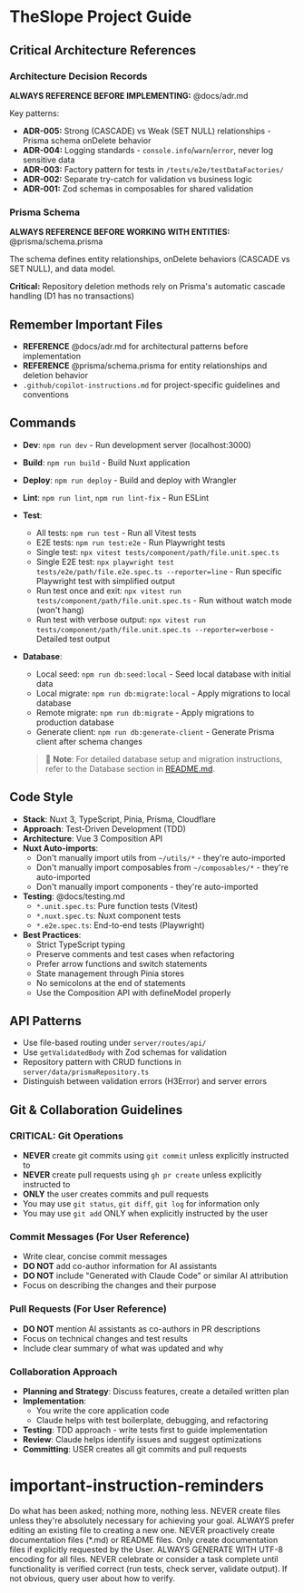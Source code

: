 # TheSlope Project Guide

## Critical Architecture References

### Architecture Decision Records
**ALWAYS REFERENCE BEFORE IMPLEMENTING:** @docs/adr.md

Key patterns:
- **ADR-005:** Strong (CASCADE) vs Weak (SET NULL) relationships - Prisma schema onDelete behavior
- **ADR-004:** Logging standards - `console.info`/`warn`/`error`, never log sensitive data
- **ADR-003:** Factory pattern for tests in `/tests/e2e/testDataFactories/`
- **ADR-002:** Separate try-catch for validation vs business logic
- **ADR-001:** Zod schemas in composables for shared validation

### Prisma Schema
**ALWAYS REFERENCE BEFORE WORKING WITH ENTITIES:** @prisma/schema.prisma

The schema defines entity relationships, onDelete behaviors (CASCADE vs SET NULL), and data model.

**Critical:** Repository deletion methods rely on Prisma's automatic cascade handling (D1 has no transactions)

## Remember Important Files
- **REFERENCE** @docs/adr.md for architectural patterns before implementation
- **REFERENCE** @prisma/schema.prisma for entity relationships and deletion behavior
- `.github/copilot-instructions.md` for project-specific guidelines and conventions

## Commands
- **Dev**: `npm run dev` - Run development server (localhost:3000)
- **Build**: `npm run build` - Build Nuxt application
- **Deploy**: `npm run deploy` - Build and deploy with Wrangler
- **Lint**: `npm run lint`, `npm run lint-fix` - Run ESLint
- **Test**: 
  - All tests: `npm run test` - Run all Vitest tests
  - E2E tests: `npm run test:e2e` - Run Playwright tests
  - Single test: `npx vitest tests/component/path/file.unit.spec.ts`
  - Single E2E test: `npx playwright test tests/e2e/path/file.e2e.spec.ts --reporter=line` - Run specific Playwright test with simplified output
  - Run test once and exit: `npx vitest run tests/component/path/file.unit.spec.ts` - Run without watch mode (won't hang)
  - Run test with verbose output: `npx vitest run tests/component/path/file.unit.spec.ts --reporter=verbose` - Detailed test output
- **Database**:
  - Local seed: `npm run db:seed:local` - Seed local database with initial data
  - Local migrate: `npm run db:migrate:local` - Apply migrations to local database
  - Remote migrate: `npm run db:migrate` - Apply migrations to production database
  - Generate client: `npm run db:generate-client` - Generate Prisma client after schema changes
  
  > 📝 **Note**: For detailed database setup and migration instructions, refer to the Database section in [README.md](./README.md).

## Code Style
- **Stack**: Nuxt 3, TypeScript, Pinia, Prisma, Cloudflare
- **Approach**: Test-Driven Development (TDD)
- **Architecture**: Vue 3 Composition API
- **Nuxt Auto-imports**: 
  - Don't manually import utils from `~/utils/*` - they're auto-imported
  - Don't manually import composables from `~/composables/*` - they're auto-imported
  - Don't manually import components - they're auto-imported
- **Testing**: @docs/testing.md
  - `*.unit.spec.ts`: Pure function tests (Vitest)
  - `*.nuxt.spec.ts`: Nuxt component tests
  - `*.e2e.spec.ts`: End-to-end tests (Playwright)
- **Best Practices**:
  - Strict TypeScript typing
  - Preserve comments and test cases when refactoring
  - Prefer arrow functions and switch statements
  - State management through Pinia stores
  - No semicolons at the end of statements
  - Use the Composition API with defineModel properly

## API Patterns
- Use file-based routing under `server/routes/api/`
- Use `getValidatedBody` with Zod schemas for validation
- Repository pattern with CRUD functions in `server/data/prismaRepository.ts`
- Distinguish between validation errors (H3Error) and server errors

## Git & Collaboration Guidelines

### CRITICAL: Git Operations
- **NEVER** create git commits using `git commit` unless explicitly instructed to
- **NEVER** create pull requests using `gh pr create` unless explicitly instructed to
- **ONLY** the user creates commits and pull requests
- You may use `git status`, `git diff`, `git log` for information only
- You may use `git add` ONLY when explicitly instructed by the user

### Commit Messages (For User Reference)
- Write clear, concise commit messages
- **DO NOT** add co-author information for AI assistants
- **DO NOT** include "Generated with Claude Code" or similar AI attribution
- Focus on describing the changes and their purpose

### Pull Requests (For User Reference)
- **DO NOT** mention AI assistants as co-authors in PR descriptions
- Focus on technical changes and test results
- Include clear summary of what was updated and why

### Collaboration Approach
- **Planning and Strategy**: Discuss features, create a detailed written plan
- **Implementation**:
  - You write the core application code
  - Claude helps with test boilerplate, debugging, and refactoring
- **Testing**: TDD approach - write tests first to guide implementation
- **Review**: Claude helps identify issues and suggest optimizations
- **Committing**: USER creates all git commits and pull requests
# important-instruction-reminders
Do what has been asked; nothing more, nothing less.
NEVER create files unless they're absolutely necessary for achieving your goal.
ALWAYS prefer editing an existing file to creating a new one.
NEVER proactively create documentation files (*.md) or README files. Only create documentation files if explicitly requested by the User.
ALWAYS GENERATE WITH UTF-8 encoding for all files.
NEVER celebrate or consider a task complete until functionality is verified correct (run tests, check server, validate output). If not obvious, query user about how to verify.